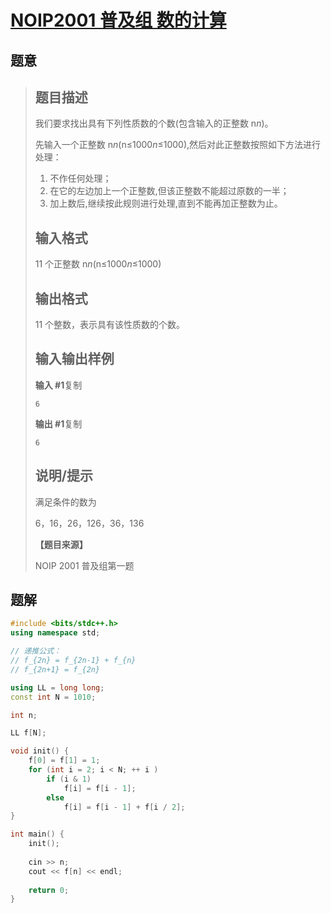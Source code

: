 #  [NOIP2001 普及组 数的计算](https://www.luogu.com.cn/problem/P1028)

## 题意

>   ## 题目描述
>
>   我们要求找出具有下列性质数的个数(包含输入的正整数 n*n*)。
>
>   先输入一个正整数 n*n*(n≤1000*n*≤1000),然后对此正整数按照如下方法进行处理：
>
>   1.  不作任何处理；
>   2.  在它的左边加上一个正整数,但该正整数不能超过原数的一半；
>   3.  加上数后,继续按此规则进行处理,直到不能再加正整数为止。
>
>   ## 输入格式
>
>   11 个正整数 n*n*(n≤1000*n*≤1000)
>
>   ## 输出格式
>
>   11 个整数，表示具有该性质数的个数。
>
>   ## 输入输出样例
>
>   **输入 #1**复制
>
>   ```
>   6
>   ```
>
>   **输出 #1**复制
>
>   ```
>   6
>   ```
>
>   ## 说明/提示
>
>   满足条件的数为
>
>   6，16，26，126，36，136
>
>   **【题目来源】**
>
>   NOIP 2001 普及组第一题

## 题解



```c++
#include <bits/stdc++.h>
using namespace std;

// 递推公式：
// f_{2n} = f_{2n-1} + f_{n}
// f_{2n+1} = f_{2n}

using LL = long long;
const int N = 1010;

int n;

LL f[N];

void init() {
    f[0] = f[1] = 1;
    for (int i = 2; i < N; ++ i )
        if (i & 1)
            f[i] = f[i - 1];
        else
            f[i] = f[i - 1] + f[i / 2];
}

int main() {
    init();
    
    cin >> n;
    cout << f[n] << endl;
    
    return 0;
}
```



```python3

```

